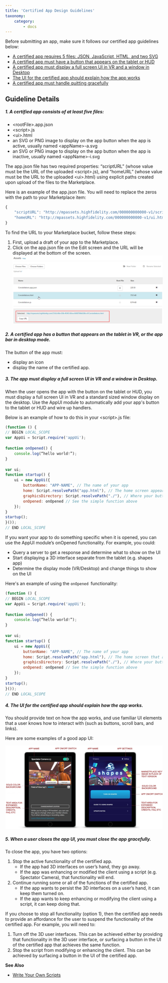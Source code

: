 ```yaml
---
title: 'Certified App Design Guidelines'
taxonomy:
    category:
        - docs 
---
```

Before submitting an app, make sure it follows our certified app guidelines below:

* [A certified app requires 5 files: JSON, JavaScript, HTML, and two SVG ](#1-a-certified-app-consists-of-at-least-five-files)
* [A certified app must have a button that appears on the tablet or HUD](#2-a-certified-app-has-a-button-that-appears-on-the-tablet-in-vr)
* [A certified app must display a full screen UI in VR and a window in Desktop](#3-the-app-must-display-a-full-screen-ui-in-vr-and-a-window-in-de)
* [The UI for the certified app should explain how the app works](#4-the-ui-for-the-certified-app-should-explain-how-the-app-works)
* [A certified app must handle quitting gracefully](#5-when-a-user-closes-the-app-ui-you-must-close-the-app-gracefull)

## Guideline Details

##### 1. A certified app consists of at least five files: 
* &lt;rootFile>.app.json 
* &lt;script>.js  
* &lt;ui>.html
* an SVG or PNG image to display on the app button when the app is active, usually named &lt;appName>-a.svg
* an SVG or PNG image to display on the app button when the app is inactive, usually named &lt;appName>-i.svg

The app.json file has two required properties: “scriptURL” (whose value must be the URL of the uploaded &lt;script>.js), and “homeURL” (whose value must be the URL to the uploaded &lt;ui>.html) using explicit paths created upon upload of the files to the Marketplace. 

Here is an example of the app.json file. You will need to replace the zeros with the path to your Marketplace item:
``` javascript
{
    "scriptURL": "http://mpassets.highfidelity.com/000000000000-v1/script.js",
    "homeURL": "http://mpassets.highfidelity.com/000000000000-v1/ui.html"
}
```

To find the URL to your Marketplace bucket, follow these steps:

1. First, upload a draft of your app to the Marketplace.
2. Click on the app.json file on the Edit screen and the URL will be displayed at the bottom of the screen.
![](marketplacebucket.png)

##### 2. A certified app has a button that appears on the tablet in VR, or the app bar in desktop mode. 
The button of the app must: 
- display an icon
- display the name of the certified app.

##### 3. The app must display a full screen UI in VR and a window in Desktop.
When the user opens the app with the button on the tablet or HUD, you must display a full screen UI in VR and a standard sized window display on the desktop. Use the AppUI module to automatically add your app's button to the tablet or HUD and wire up handlers. 

Below is an example of how to do this in your &lt;script>.js file:

``` javascript 
(function () { 
// BEGIN LOCAL_SCOPE
var AppUi = Script.require('appUi');

function onOpened() {
    console.log(“hello world!”);
}

var ui;
function startup() {
    ui = new AppUi({
        buttonName: "APP-NAME", // The name of your app
        home: Script.resolvePath("app.html"), // The home screen appears when clicking the app button
        graphicsDirectory: Script.resolvePath("./"), // Where your button icons are located
        onOpened: onOpened // See the simple function above
    });
}
startup();
}()); 
// END LOCAL_SCOPE
```
If you want your app to do something specific when it is opened, you can use the AppUI module’s onOpened functionality. For example, you could:
- Query a server to get a response and determine what to show on the UI
- Start displaying a 3D interface separate from the tablet  (e.g. shapes app)
- Determine the display mode (VR/Desktop) and change things to show on the UI

Here's an example of using the `onOpened `functionality:
```javascript
(function () { 
// BEGIN LOCAL_SCOPE
var AppUi = Script.require('appUi');

function onOpened() {
    console.log(“hello world!”);
}

var ui;
function startup() {
    ui = new AppUi({
        buttonName: "APP-NAME", // The name of your app
        home: Script.resolvePath("app.html"), // The home screen that appears when clicking the app button
        graphicsDirectory: Script.resolvePath("./"), // Where your button icons are located
        onOpened: onOpened // See the simple function above
    });
}
startup();
}()); 
// END LOCAL_SCOPE
```

##### 4. The UI for the certified app should explain how the app works. 
You should provide text on how the app works, and use familiar UI elements that a user knows how to interact with (such as buttons, scroll bars, and links).

Here are some examples of a good app UI:

![](appDesign1.png)

##### 5. When a user closes the app UI, you must close the app gracefully. 

To close the app, you have two options:
1.  Stop the active functionality of the certified app.
    * If the app had 3D interfaces on user’s hand, they go away.
    * If the app was enhancing or modified the client using a script (e.g. Spectator Camera), that functionality will end.
2. Continue running some or all of the functions of the certified app.
    * If the app wants to persist the 3D interfaces on a user’s hand, it can keep them turned on.
    * If the app wants to keep enhancing or modifying the client using a script, it can keep doing that.

If you choose to stop all functionality (option 1), then the certified app needs to provide an affordance for the user to suspend the functionality of the certified app. For example, you will need to:
1. Turn off the 3D user interfaces. This can be achieved either by providing that functionality in the 3D user interface, or surfacing a button in the UI of the certified app that achieves the same function.
2. Stop the script from modifying or enhancing the client. This can be achieved by surfacing a button in the UI of the certified app.

**See Also**

+ [Write Your Own Scripts](../script/write-scripts)

  